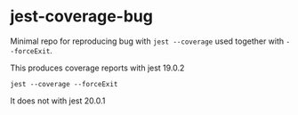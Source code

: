 # jest-coverage-bug
Minimal repo for reproducing bug with `jest --coverage` used together with `--forceExit`.

This produces coverage reports with jest 19.0.2  
```
jest --coverage --forceExit
```

It does not with jest 20.0.1 
